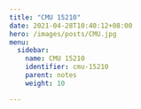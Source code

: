```yaml
---
title: "CMU 15210"
date: 2021-04-28T10:40:12+08:00
hero: /images/posts/CMU.jpg
menu:
  sidebar: 
    name: CMU 15210
    identifier: cmu-15210
    parent: notes
    weight: 10

---
```


